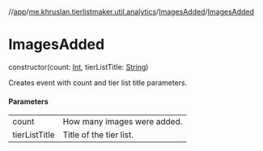 //[app](../../../index.md)/[me.khruslan.tierlistmaker.util.analytics](../index.md)/[ImagesAdded](index.md)/[ImagesAdded](-images-added.md)

# ImagesAdded

constructor(count: [Int](https://kotlinlang.org/api/latest/jvm/stdlib/kotlin/-int/index.html), tierListTitle: [String](https://kotlinlang.org/api/latest/jvm/stdlib/kotlin/-string/index.html))

Creates event with count and tier list title parameters.

#### Parameters

| | |
|---|---|
| count | How many images were added. |
| tierListTitle | Title of the tier list. |
